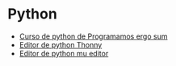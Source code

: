 # Python
* [Curso de python de Programamos ergo sum](https://www.programoergosum.com/cursos-online/raspberry-pi/244-iniciacion-a-python-en-raspberry-pi/introduccion)
* [Editor de python Thonny](https://thonny.org/)
* [Editor de python mu editor](https://codewith.mu/)
